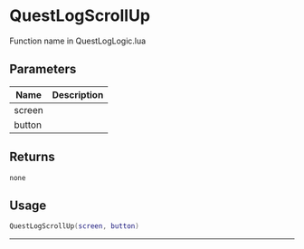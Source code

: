 # QuestLogScrollUp

Function name in QuestLogLogic.lua

## Parameters

| Name   | Description |
| ------ | ----------- |
| screen |             |
| button |             |

## Returns

`none`

## Usage

```lua
QuestLogScrollUp(screen, button)
```

---
